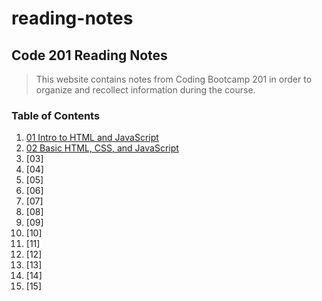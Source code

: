 # reading-notes

## Code 201 Reading Notes

> This website contains notes from Coding Bootcamp 201 in order to organize and recollect information during the course.


### Table of Contents
1. [01 Intro to HTML and JavaScript](class-01.md)
2. [02 Basic HTML, CSS, and JavaScript](class-02.md)
3. [03]
4. [04]
5. [05]
6. [06]
7. [07]
8. [08]
9. [09]
10. [10]
11. [11]
12. [12]
13. [13]
14. [14]
15. [15]
